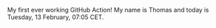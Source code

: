 My first ever working GitHub Action!
My name is Thomas and today is Tuesday, 13 February, 07:05 CET. 
